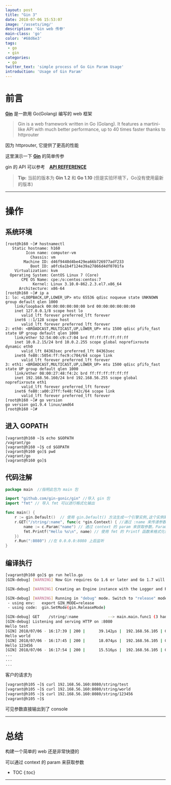 ```yaml
---
layout: post
title: "Gin 3"
date: 2018-07-06 15:53:07
image: '/assets/img/'
description: 'Gin web 传参'
main-class: 'go'
color: '#68d6e3'
tags:
 - go
 - gin
categories: 
 - go
twitter_text: 'simple process of Go Gin Param Usage'
introduction: 'Usage of Gin Param'
---
```


# 前言

**[Gin][gin]** 是一款用 Go(Golang) 编写的 web 框架

>Gin is a web framework written in Go (Golang). It features a martini-like API with much better performance, up to 40 times faster thanks to httprouter

因为 httprouter, 它提供了更高的性能

这里演示一下 **[Gin][gin]** 的简单传参

gin 的 API 可以参考　**[API REFFERENCE][gin_api_doc]**

> **Tip:** 当前的版本为 **Gin 1.2** 和 **Go 1.10** (但是实验环境下，Go没有使用最新的版本)

---

# 操作

## 系统环境

~~~
[root@h160 ~]# hostnamectl 
   Static hostname: h160
         Icon name: computer-vm
           Chassis: vm
        Machine ID: d46f9440d4be429ea66b726977adf233
           Boot ID: a0fc6a1b4f124e39a27866d4df0701fa
    Virtualization: kvm
  Operating System: CentOS Linux 7 (Core)
       CPE OS Name: cpe:/o:centos:centos:7
            Kernel: Linux 3.10.0-862.2.3.el7.x86_64
      Architecture: x86-64
[root@h160 ~]# ip a 
1: lo: <LOOPBACK,UP,LOWER_UP> mtu 65536 qdisc noqueue state UNKNOWN group default qlen 1000
    link/loopback 00:00:00:00:00:00 brd 00:00:00:00:00:00
    inet 127.0.0.1/8 scope host lo
       valid_lft forever preferred_lft forever
    inet6 ::1/128 scope host 
       valid_lft forever preferred_lft forever
2: eth0: <BROADCAST,MULTICAST,UP,LOWER_UP> mtu 1500 qdisc pfifo_fast state UP group default qlen 1000
    link/ether 52:54:00:c9:c7:04 brd ff:ff:ff:ff:ff:ff
    inet 10.0.2.15/24 brd 10.0.2.255 scope global noprefixroute dynamic eth0
       valid_lft 84363sec preferred_lft 84363sec
    inet6 fe80::5054:ff:fec9:c704/64 scope link 
       valid_lft forever preferred_lft forever
3: eth1: <BROADCAST,MULTICAST,UP,LOWER_UP> mtu 1500 qdisc pfifo_fast state UP group default qlen 1000
    link/ether 08:00:27:48:f4:2c brd ff:ff:ff:ff:ff:ff
    inet 192.168.56.160/24 brd 192.168.56.255 scope global noprefixroute eth1
       valid_lft forever preferred_lft forever
    inet6 fe80::a00:27ff:fe48:f42c/64 scope link 
       valid_lft forever preferred_lft forever
[root@h160 ~]# go version
go version go1.9.4 linux/amd64
[root@h160 ~]#
~~~

## 进入 GOPATH

~~~
[vagrant@h160 ~]$ echo $GOPATH
/vagrant/go
[vagrant@h160 ~]$ cd $GOPATH
[vagrant@h160 go]$ pwd
/vagrant/go
[vagrant@h160 go]$ 
~~~

## 代码注解

~~~go
package main  //指明此包为 main 包

import "github.com/gin-gonic/gin" //导入 gin 包
import "fmt" // 导入 fmt 可以进行格式化输出

func main() {
	r := gin.Default()  // 使用 gin.Default() 方法生成一个引擎实例,这个实例默认情况下已经将 Logger Recovery 进行了装载
	r.GET("/string/:name", func(c *gin.Context) { //通过 :name 来传递参数
    	name := c.Param("name") // 通过 context 的 param 来获取参数，Param is a single URL parameter, consisting of a key and a value.
    	fmt.Printf("Hello %s\n", name) // 使用 fmt 的 Printf 函数来格式化输出 name 变量的值
    })
	r.Run(":8080") //在 0.0.0.0:8080 上启监听
}
~~~


## 编译执行

~~~bash
[vagrant@h160 go]$ go run hello.go 
[GIN-debug] [WARNING] Now Gin requires Go 1.6 or later and Go 1.7 will be required soon.

[GIN-debug] [WARNING] Creating an Engine instance with the Logger and Recovery middleware already attached.

[GIN-debug] [WARNING] Running in "debug" mode. Switch to "release" mode in production.
 - using env:	export GIN_MODE=release
 - using code:	gin.SetMode(gin.ReleaseMode)

[GIN-debug] GET    /string/:name             --> main.main.func1 (3 handlers)
[GIN-debug] Listening and serving HTTP on :8080
Hello test
[GIN] 2018/07/06 - 16:17:39 | 200 |      39.142µs |  192.168.56.105 | GET      /string/test
Hello world
[GIN] 2018/07/06 - 16:17:45 | 200 |      18.074µs |  192.168.56.105 | GET      /string/world
Hello 123456
[GIN] 2018/07/06 - 16:17:54 | 200 |      15.516µs |  192.168.56.105 | GET      /string/123456
...
...
...
~~~

客户的请求为

~~~bash
[vagrant@h105 ~]$ curl 192.168.56.160:8080/string/test
[vagrant@h105 ~]$ curl 192.168.56.160:8080/string/world
[vagrant@h105 ~]$ curl 192.168.56.160:8080/string/123456
[vagrant@h105 ~]$  
~~~


可见参数直接输出到了 console 

---


# 总结

构建一个简单的 web 还是非常快捷的

可以通过 context 的 param 来获取参数


* TOC
{:toc}

---

[gin]:https://github.com/gin-gonic/gin
[gin_api_doc]:https://godoc.org/github.com/gin-gonic/gin